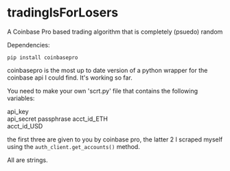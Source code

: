 # tradingIsForLosers
A Coinbase Pro based trading algorithm that is completely (psuedo) random

Dependencies:
```
pip install coinbasepro
```

coinbasepro is the most up to date version of a python wrapper for the coinbase api I could find. It's working so far.

You need to make your own 'scrt.py' file that contains the following variables:

api_key   
api_secret
passphrase 
acct_id_ETH    
acct_id_USD 

the first three are given to you by coinbase pro,
the latter 2 I scraped myself using the ```auth_client.get_accounts()``` method. 

All are strings.
